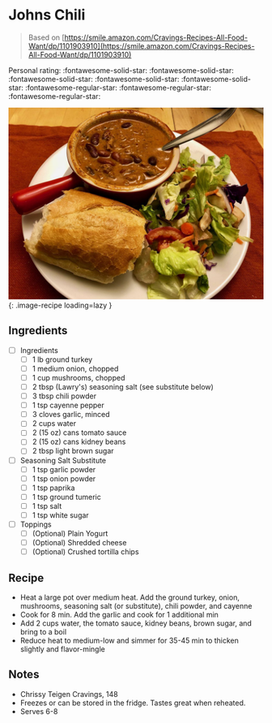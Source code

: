 <!-- Needs Manual Review -->

<!-- Do not modify sections with "AUTO-*". They are updated by make.py -->

# Johns Chili

> Based on [https://smile.amazon.com/Cravings-Recipes-All-Food-Want/dp/1101903910](https://smile.amazon.com/Cravings-Recipes-All-Food-Want/dp/1101903910)

<!-- rating=2; (User can specify rating on scale of 1-5) -->
<!-- AUTO-UserRating -->
Personal rating: :fontawesome-solid-star: :fontawesome-solid-star: :fontawesome-solid-star: :fontawesome-solid-star: :fontawesome-solid-star: :fontawesome-regular-star: :fontawesome-regular-star: :fontawesome-regular-star:
<!-- /AUTO-UserRating -->

<!-- name_image=johns_chili.jpeg; (User can specify image name) -->
<!-- AUTO-Image -->
![johns_chili.jpeg](./johns_chili.jpeg){: .image-recipe loading=lazy }
<!-- /AUTO-Image -->

## Ingredients

* [ ] Ingredients
    * [ ] 1 lb ground turkey
    * [ ] 1 medium onion, chopped
    * [ ] 1 cup mushrooms, chopped
    * [ ] 2 tbsp (Lawry's) seasoning salt (see substitute below)
    * [ ] 3 tbsp chili powder
    * [ ] 1 tsp cayenne pepper
    * [ ] 3 cloves garlic, minced
    * [ ] 2 cups water
    * [ ] 2 (15 oz) cans tomato sauce
    * [ ] 2 (15 oz) cans kidney beans
    * [ ] 2 tbsp light brown sugar
* [ ] Seasoning Salt Substitute
    * [ ] 1 tsp garlic powder
    * [ ] 1 tsp onion powder
    * [ ] 1 tsp paprika
    * [ ] 1 tsp ground tumeric
    * [ ] 1 tsp salt
    * [ ] 1 tsp white sugar
* [ ] Toppings
    * [ ] (Optional) Plain Yogurt
    * [ ] (Optional) Shredded cheese
    * [ ] (Optional) Crushed tortilla chips

## Recipe

* Heat a large pot over medium heat. Add the ground turkey, onion, mushrooms, seasoning salt (or substitute), chili powder, and cayenne
* Cook for 8 min. Add the garlic and cook for 1 additional min
* Add 2 cups water, the tomato sauce, kidney beans, brown sugar, and bring to a boil
* Reduce heat to medium-low and simmer for 35-45 min to thicken slightly and flavor-mingle

## Notes

* Chrissy Teigen Cravings, 148
* Freezes or can be stored in the fridge. Tastes great when reheated.
* Serves 6-8

